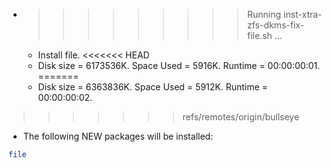 * >>>>>>>>> Running inst-xtra-zfs-dkms-fix-file.sh ...
  * Install file.
<<<<<<< HEAD
  * Disk size = 6173536K. Space Used = 5916K. Runtime = 00:00:00:01.
=======
  * Disk size = 6363836K. Space Used = 5912K. Runtime = 00:00:00:02.
>>>>>>> refs/remotes/origin/bullseye
  * The following NEW packages will be installed:
  ```bash
file
  ```
